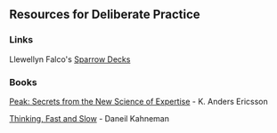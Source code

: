 ## Resources for Deliberate Practice

### Links

Llewellyn Falco's [Sparrow Decks](http://llewellynfalco.blogspot.com/p/sparrow-decks.html)

### Books

[Peak: Secrets from the New Science of Expertise](https://en.wikipedia.org/wiki/Peak:_Secrets_from_the_New_Science_of_Expertise) - K. Anders Ericsson

[Thinking, Fast and Slow](https://en.wikipedia.org/wiki/Thinking,_Fast_and_Slow) - Daneil Kahneman

